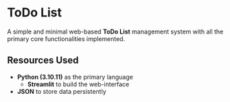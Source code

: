 # ToDo List

A simple and minimal web-based **ToDo List** management system with all the primary core functionalities implemented.

## Resources Used
- **Python (3.10.11)** as the primary language
    - **Streamlit** to build the web-interface
- **JSON** to store data persistently
